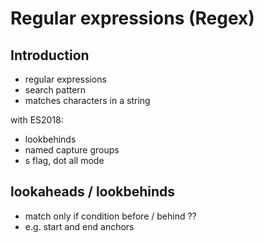 # Regular expressions (Regex)



## Introduction

- regular expressions
- search pattern
- matches characters in a string

<!-- todo: incorporate

uses Regex object, has own methods exec() and test() and can be put into methods of String object match(), replace() etc.

Regex literal: /regexpression/
constructor function of Regex: new RegExp('regexpression')
   since uses string, needs to escape special characters with backslash, i.e. for backslash itself needs \\ and for one normal text-like backslash needs \\\\ (2 for string, 1 for regex, so one is escaped)

by default matches only one character, needs to use ???multiple character operators??? like *,+,{}
   by default is greedy and matches as many possible, needs to use ? to match as few as possible
by default doesn’t care what’s before or behind, can only match occurrence itself, needs to use lookahead or lookbehind to make it conditional
needs to escape special characters with backslash, but not inside character classs []


can add escape backslash to string automatically using
function escapeRegExp(string) {
  return string.replace(/[.*+?^${}()|[\]\\]/g, '\\$&'); // $& means the whole matched string
}

-->

<!-- ToDo: Finish -->

with ES2018:
- lookbehinds
- named capture groups
- s flag, dot all mode



## lookaheads / lookbehinds

- match only if condition before / behind ??
- e.g. start and end anchors
